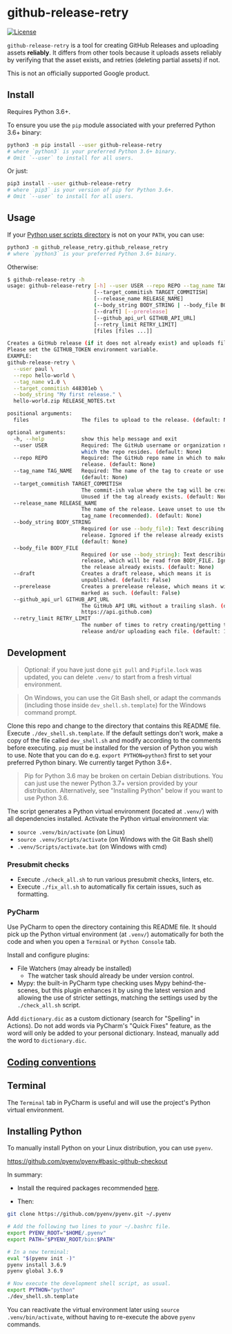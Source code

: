 # github-release-retry

[![License](https://img.shields.io/badge/License-Apache%202.0-blue.svg)](https://opensource.org/licenses/Apache-2.0)


`github-release-retry` is a
tool for creating GitHub Releases and uploading assets **reliably**.
It differs from other
tools because it uploads
assets reliably by
verifying that the asset
exists,
and retries (deleting partial assets) if not.

This is not an officially supported Google product.

## Install

Requires Python 3.6+.

To ensure you use the `pip` module associated with your
preferred Python 3.6+ binary:

```bash
python3 -m pip install --user github-release-retry
# where `python3` is your preferred Python 3.6+ binary.
# Omit `--user` to install for all users.
```

Or just:

```bash
pip3 install --user github-release-retry
# where `pip3` is your version of pip for Python 3.6+.
# Omit `--user` to install for all users.
```

## Usage

If your [Python user scripts directory](https://www.python.org/dev/peps/pep-0370/)
is not on your `PATH`,
you can use:

```bash
python3 -m github_release_retry.github_release_retry
# where `python3` is your preferred Python 3.6+ binary.
```

Otherwise:

```bash
$ github-release-retry -h
usage: github-release-retry [-h] --user USER --repo REPO --tag_name TAG_NAME
                            [--target_commitish TARGET_COMMITISH]
                            [--release_name RELEASE_NAME]
                            (--body_string BODY_STRING | --body_file BODY_FILE)
                            [--draft] [--prerelease]
                            [--github_api_url GITHUB_API_URL]
                            [--retry_limit RETRY_LIMIT]
                            [files [files ...]]

Creates a GitHub release (if it does not already exist) and uploads files to the release.
Please set the GITHUB_TOKEN environment variable.
EXAMPLE:
github-release-retry \
  --user paul \
  --repo hello-world \
  --tag_name v1.0 \
  --target_commitish 448301eb \
  --body_string "My first release." \
  hello-world.zip RELEASE_NOTES.txt

positional arguments:
  files                 The files to upload to the release. (default: None)

optional arguments:
  -h, --help            show this help message and exit
  --user USER           Required: The GitHub username or organization name in
                        which the repo resides. (default: None)
  --repo REPO           Required: The GitHub repo name in which to make the
                        release. (default: None)
  --tag_name TAG_NAME   Required: The name of the tag to create or use.
                        (default: None)
  --target_commitish TARGET_COMMITISH
                        The commit-ish value where the tag will be created.
                        Unused if the tag already exists. (default: None)
  --release_name RELEASE_NAME
                        The name of the release. Leave unset to use the
                        tag_name (recommended). (default: None)
  --body_string BODY_STRING
                        Required (or use --body_file): Text describing the
                        release. Ignored if the release already exists.
                        (default: None)
  --body_file BODY_FILE
                        Required (or use --body_string): Text describing the
                        release, which will be read from BODY_FILE. Ignored if
                        the release already exists. (default: None)
  --draft               Creates a draft release, which means it is
                        unpublished. (default: False)
  --prerelease          Creates a prerelease release, which means it will be
                        marked as such. (default: False)
  --github_api_url GITHUB_API_URL
                        The GitHub API URL without a trailing slash. (default:
                        https://api.github.com)
  --retry_limit RETRY_LIMIT
                        The number of times to retry creating/getting the
                        release and/or uploading each file. (default: 10)
```

## Development

> Optional: if you have just done `git pull`
and `Pipfile.lock` was updated,
you can delete `.venv/` to start from a fresh virtual environment.

> On Windows, you can use the Git Bash shell, or adapt the commands (including those inside `dev_shell.sh.template`) for the Windows command prompt.

Clone this repo and change to the directory that contains this README file. Execute `./dev_shell.sh.template`. If the default settings don't work, make a copy of the file called `dev_shell.sh` and modify according to the comments before executing. `pip` must be installed for the version of Python you wish to use. Note that you can do e.g. `export PYTHON=python3` first to set your preferred Python binary.
We currently target Python 3.6+.

> Pip for Python 3.6 may be broken on certain Debian distributions.
> You can just use the newer Python 3.7+ version provided by your
> distribution.
> Alternatively, see "Installing Python" below if you want to use Python 3.6.

The script generates a Python virtual environment (located at `.venv/`) with all dependencies installed.
Activate the Python virtual environment via:

* `source .venv/bin/activate` (on Linux)
* `source .venv/Scripts/activate` (on Windows with the Git Bash shell)
* `.venv/Scripts/activate.bat` (on Windows with cmd)


### Presubmit checks

* Execute `./check_all.sh` to run various presubmit checks, linters, etc.
* Execute `./fix_all.sh` to automatically fix certain issues, such as formatting.


### PyCharm

Use PyCharm to open the directory containing this README file.
It should pick up the Python virtual environment
(at `.venv/`) automatically
for both the code
and when you open a `Terminal` or `Python Console` tab.

Install and configure plugins:

* File Watchers (may already be installed)
  * The watcher task should already be under version control.
* Mypy: the built-in PyCharm type checking uses Mypy behind-the-scenes, but this plugin enhances it by using the latest version and allowing the use of stricter settings, matching the settings used by the `./check_all.sh` script.

Add `dictionary.dic` as a custom dictionary (search for "Spelling" in Actions). Do not add words via PyCharm's "Quick Fixes" feature, as the word will only be added to your personal dictionary. Instead, manually add the word to `dictionary.dic`.

## [Coding conventions](docs/conventions.md)

## Terminal

The `Terminal` tab in PyCharm is useful and will use the project's Python virtual environment.

## Installing Python

To manually install Python on your Linux distribution, you can use `pyenv`.

https://github.com/pyenv/pyenv#basic-github-checkout

In summary:

* Install the required packages recommended [here](https://github.com/pyenv/pyenv/wiki/Common-build-problems).

* Then:

```sh
git clone https://github.com/pyenv/pyenv.git ~/.pyenv

# Add the following two lines to your ~/.bashrc file.
export PYENV_ROOT="$HOME/.pyenv"
export PATH="$PYENV_ROOT/bin:$PATH"

# In a new terminal:
eval "$(pyenv init -)"
pyenv install 3.6.9
pyenv global 3.6.9

# Now execute the development shell script, as usual.
export PYTHON="python"
./dev_shell.sh.template
```

You can reactivate the virtual environment later
using `source .venv/bin/activate`,
without having to re-execute the above `pyenv` commands.
